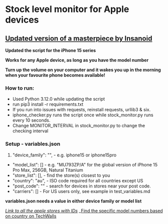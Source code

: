 
# Stock level monitor for Apple devices 

## [Updated version of a masterpiece by Insanoid](https://github.com/insanoid/Apple-Store-Reserve-Monitor#apple-store-reserve-monitor)

**Updated the script for the iPhone 15 series** 

**Works for any Apple device, as long as you have the model number**

**Turn up the volume on your computer and it wakes you up in the morning when your favourite phone becomes available!**

### How to run:
 - Used Python 3.12.0 while updating the script
 - run pip3 install -r requirements.txt
 - If you run into issues with requests, reinstall requests, urllib3 & six. 
 - iphone_checker.py runs the script once while stock_monitor.py runs every 10 seconds. 
 - Change MONITOR_INTERVAL in stock_monitor.py to change the checking interval

### Setup - variables.json
 1. "device_family": "", - e.g. iphone15 or iphone15pro
 - "model_list": [] - e.g. "MU793ZP/A" for the global version of iPhone 15 Pro Max, 256GB, Natural Titanium
 - "store_list": [], - find the store(s) closest to you 
 - "country": "au", - ISO code required for all countries except US
 - "post_code": "" - search for devices in stores near your post code. 
 - "carriers": [] - For US users only, see example in test_variables.md 

 **variables.json needs a value in either device family or model list**


_[Link to all the apple stores with IDs](https://gist.github.com/iF2007/ff127f7722af91c47c0cb44d6c1e961d)_
_[Find the specific model numbers based on country on TechWalls](https://www.techwalls.com/?s=iPhone+15+pro+max)
